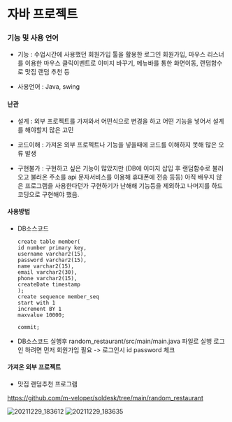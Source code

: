 # 자바 프로젝트 

### 기능 및 사용 언어

- 기능 : 수업시간에 사용했던 회원가입 툴을 활용한 로그인 회원가입, 마우스 리스너를 이용한 마우스 클릭이벤트로 이미지 바꾸기, 메뉴바를 통한 화면이동, 랜덤함수로 맛집 랜덤 추천 등

- 사용언어 : Java, swing

     
#### 난관

- 설계 : 외부 프로젝트를 가져와서 어떤식으로 변경을 하고 어떤 기능을 넣어서 설계를 해야할지 많은 고민

- 코드이해 : 가져온 외부 프로젝트나 기능을 넣을때에 코드를 이해하지 못해 많은 오류 발생

- 구현불가 : 구현하고 싶은 기능이 많았지만 (DB에 이미지 삽입 후 랜덤함수로 불러 오고 불러온 주소를 api 문자서비스를 이용해 휴대폰에 전송 등등) 아직 배우지 않은 프로그램을 사용한다던가 구현하기가 난해해 기능등을 제외하고 나머지를 하드코딩으로 구현해야 했음. 

            
#### 사용방법

- DB소스코드
        
      create table member(
	  id number primary key,
      username varchar2(15),
      password varchar2(15),
      name varchar2(15),
      email varchar2(30),
      phone varchar2(15),
      createDate timestamp
      );
      create sequence member_seq
      start with 1
      increment BY 1
      maxvalue 10000;

      commit;
	  
- 	DB소스코드 실행후 random_restaurant/src/main/main.java 파일로 실행 로그인 하려면 먼저 회원가입 필요 -> 로그인시 id password 체크
           
#### 가져온 외부 프로젝트
- 맛집 랜덤추천 프로그램

https://github.com/m-veloper/soldesk/tree/main/random_restaurant

![20211229_183612](https://user-images.githubusercontent.com/58251630/147650019-0d9b5e0d-fd96-4a63-833f-b4736c8082c6.png)
![20211229_183635](https://user-images.githubusercontent.com/58251630/147650021-362f95a4-04ac-4aff-9dac-c135494026c4.png)








    
